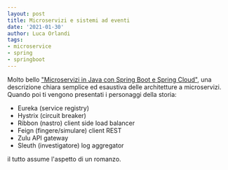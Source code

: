 ```yaml
---
layout: post
title: Microservizi e sistemi ad eventi
date: '2021-01-30'
author: Luca Orlandi
tags:
- microservice
- spring
- springboot
---
```


Molto bello ["Microservizi in Java con Spring Boot e Spring Cloud"](https://codingjam.it/microservizi-in-java-con-spring-boot-e-spring-cloud/), una descrizione chiara semplice ed esaustiva delle architetture a microservizi. Quando poi ti vengono presentati i personaggi della storia:

* Eureka (service registry)
* Hystrix (circuit breaker)
* Ribbon (nastro) client side load balancer
* Feign (fingere/simulare) client REST
* Zulu API gateway
* Sleuth (investigatore) log aggregator

il tutto assume l'aspetto di un romanzo.